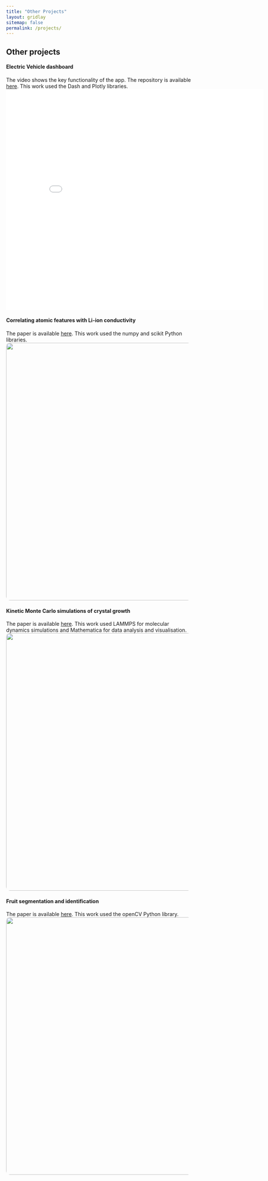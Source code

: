 ```yaml
---
title: "Other Projects"
layout: gridlay
sitemap: false
permalink: /projects/
---
```



## Other projects


<style>
img{
  border-radius: 10px;
}
.col-md-3 {
  margin-top:10px;
  margin-bottom:10px;
  padding:0px;
  display:block;
  overflow:hidden;
  text-align:center;
  display: table-cell;
  background: white;
  border-radius: 20px;
  height: auto;
  <!-- border: 1px solid black; -->
}
iframe {
  margin:0;
  padding:0;
  width: 700px;
  height: 600px;
  display: inline;
  vertical-align: middle;
}
</style>

<div class="jumbotron">
<div class="row align-items-end">
<div class="col-md-12 col-sm-12">
 <h4>Electric Vehicle dashboard</h4>
The video shows the key functionality of the app. The repository is available <a href="https://github.com/adisun94/TDI" target="_blank">here</a>. This work used the Dash and Plotly libraries.
</div>
<div class="col-md-18 col-sm-12" style="background-color:transparent" >
  <iframe src="{{ site.url }}{{ site.baseurl }}/images/videos/EVDemo.mp4?autoplay=1&loop=1&autopause=0&muted=1&quality=240p&background=1"  frameborder="0" allow="autoplay"></iframe>
</div>
</div>
</div>


<div class="jumbotron">
<div class="row align-items-end">
<div class="col-md-12 col-sm-12">
 <h4>Correlating atomic features with Li-ion conductivity</h4>
The paper is available <a href="{{ site.url }}{{ site.baseurl }}/papers/MSE593.pdf" target="_blank">here</a>. This work used the numpy and scikit Python libraries.
</div>
<div class="col-md-18 col-sm-12" style="background-color:transparent" >
  <img src="{{ site.url }}{{ site.baseurl }}/images/respic/MSE593.png" width="700px"/>
</div>
</div>
</div>

<div class="jumbotron">
<div class="row align-items-end">
<div class="col-md-12 col-sm-12">
 <h4>Kinetic Monte Carlo simulations of crystal growth</h4>
The paper is available <a href="{{ site.url }}{{ site.baseurl }}/papers/ME599.pdf" target="_blank">here</a>. This work used LAMMPS for molecular dynamics simulations and Mathematica for data analysis and visualisation.
</div>
<div class="col-md-18 col-sm-12" style="background-color:transparent" >
  <img src="{{ site.url }}{{ site.baseurl }}/images/respic/ME599.png" width="700px"/>
</div>
</div>
</div>

<div class="jumbotron">
<div class="row align-items-end">
<div class="col-md-12 col-sm-12">
 <h4>Fruit segmentation and identification</h4>
The paper is available <a href="{{ site.url }}{{ site.baseurl }}/papers/EECS504.pdf" target="_blank">here</a>. This work used the openCV Python library.
</div>
<div class="col-md-12 col-sm-12" style="background-color:transparent" >
  <img src="{{ site.url }}{{ site.baseurl }}/images/respic/EECS504.png" width="700px"/>
</div>
</div>
</div>
